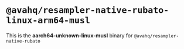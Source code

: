 # `@avahq/resampler-native-rubato-linux-arm64-musl`

This is the **aarch64-unknown-linux-musl** binary for `@avahq/resampler-native-rubato`
